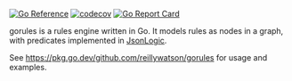 [![Go Reference](https://pkg.go.dev/badge/github.com/reillywatson/gorules.svg)](https://pkg.go.dev/github.com/reillywatson/gorules) [![codecov](https://codecov.io/gh/reillywatson/gorules/branch/main/graph/badge.svg?token=H2FF11KAAY)](https://codecov.io/gh/reillywatson/gorules) [![Go Report Card](https://goreportcard.com/badge/github.com/reillywatson/gorules)](https://goreportcard.com/report/github.com/reillywatson/gorules)

gorules is a rules engine written in Go. It models rules as nodes in a graph, with predicates implemented in [JsonLogic](https://jsonlogic.com/).

See https://pkg.go.dev/github.com/reillywatson/gorules for usage and examples.
